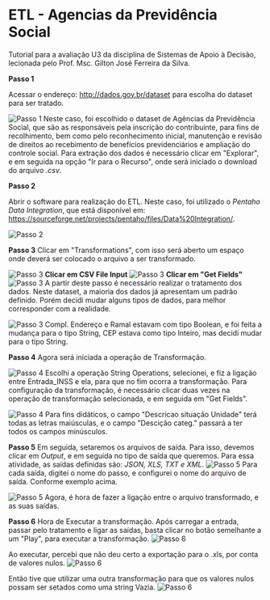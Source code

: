 # ETL - Agencias da Previdência Social 

Tutorial para a avaliação U3 da disciplina de Sistemas de Apoio à Decisão, lecionada pelo Prof. Msc. Gilton José Ferreira da Silva. 

**Passo 1** 

Acessar o endereço: http://dados.gov.br/dataset para escolha do dataset para ser tratado. 

![Passo 1](https://i.imgur.com/xUwwrN2.png) 
Neste caso, foi escolhido o dataset de Agências da Previdência Social, que são as responsáveis pela inscrição do contribuinte, para fins de recolhimento, bem como pelo reconhecimento inicial, manutenção e revisão de direitos ao recebimento de benefícios previdenciários e ampliação do controle social.
Para extração dos dados é necessário clicar em "Explorar", e em seguida na opção "Ir para o Recurso", onde será iniciado o download do arquivo *.csv*.  

**Passo 2** 

Abrir o software para realização do ETL. Neste caso, foi utilizado o *Pentaho Data Integration*, que está disponível em: https://sourceforge.net/projects/pentaho/files/Data%20Integration/.

![Passo 2](https://i.imgur.com/3f0B4Jn.png)

**Passo 3** 
Clicar em "Transformations", com isso será aberto um espaço onde deverá ser colocado o arquivo a ser transformado. 

![Passo 3](https://i.imgur.com/6AsfrCl.png) 
**Clicar em CSV File Input**
![Passo 3](https://i.imgur.com/bmEx3DF.png)
**Clicar em "Get Fields"**
![Passo 3](https://i.imgur.com/cLXIlEV.png)
A partir deste passo é necessário realizar o tratamento dos dados. Neste dataset, a maioria dos dados já apresentam um padrão definido. Porém decidi mudar alguns tipos de dados, para melhor corresponder com a realidade.

![Passo 3](https://i.imgur.com/1qctyUF.png)
Compl. Endereço e Ramal estavam com tipo Boolean, e foi feita a mudança para o tipo String, CEP estava como tipo Inteiro, mas decidi mudar para o tipo String.  

**Passo 4** 
Agora será iniciada a operação de Transformação. 

![Passo 4](https://i.imgur.com/IUkkFsy.png)
Escolhi a operação String Operations, selecionei, e fiz a ligação entre Entrada_INSS e ela, para que no fim ocorra a transformação. Para configuração da transformação, é necessário clicar duas vezes na operação de transformação selecionada, e em seguida em "Get Fields". 

![Passo 4](https://i.imgur.com/T8pIeJe.png)
Para fins didáticos, o campo "Descricao situação Unidade" terá todas as letras maiúsculas, e o campo "Descição categ." passará a ter todos os campos minúsculos. 

**Passo 5** 
Em seguida, setaremos os arquivos de saída. Para isso, devemos clicar em *Output*, e em seguida no tipo de saída que queremos. Para essa atividade, as saídas definidas são: *JSON, XLS, TXT e XML*. 
![Passo 5](https://i.imgur.com/8XoKPzW.png) 
Para cada saída, digitei o nome do passo, e configurei o nome do arquivo de saída. Conforme exemplo acima. 

![Passo 5](https://i.imgur.com/ij7LTvk.png)
Agora, é hora de fazer a ligação entre o arquivo transformado, e as suas saídas. 

**Passo 6** 
Hora de Executar a transformação. Após carregar a entrada, passar pelo tratamento e ligar as saídas, basta clicar no botão semelhante a um "Play", para executar a transformação. 
![Passo 6](https://i.imgur.com/aihRlZs.png)

Ao executar, percebi que não deu certo a exportação para o .xls, por conta de valores nulos.
![Passo 6](https://i.imgur.com/NxO6RC0.png)

Então tive que utilizar uma outra transformação para que os valores nulos possam ser setados como uma string Vazia. 
![Passo 6](https://i.imgur.com/udCM7RA.png)
